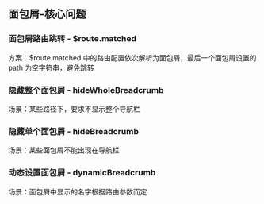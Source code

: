 ## 面包屑-核心问题

### 面包屑路由跳转 - $route.matched
方案：$route.matched 中的路由配置依次解析为面包屑，最后一个面包屑设置的 path 为空字符串，避免跳转

### 隐藏整个面包屑 - hideWholeBreadcrumb
场景：某些路径下，要求不显示整个导航栏

### 隐藏单个面包屑 - hideBreadcrumb
场景：某些面包屑不能出现在导航栏

### 动态设置面包屑 - dynamicBreadcrumb
场景：面包屑中显示的名字根据路由参数而定
